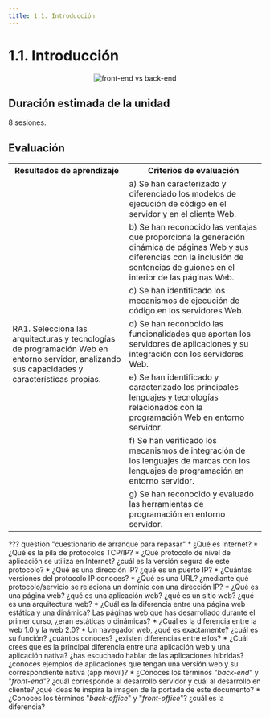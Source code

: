 ```yaml
---
title: 1.1. Introducción
---
```


# 1.1. Introducción

<div style="text-align: center;"><img src="../../img/ut01/frontend_backend.png" alt="front-end vs back-end" style="max-width: 40%;" /></div>

## Duración estimada de la unidad

8 sesiones.

## Evaluación

<div class="center-table">
<table>
    <tr>
    <th>Resultados de aprendizaje</th>
    <th>Criterios de evaluación</th>  
    </tr>
    <tr>
    <td rowspan=7>RA1. Selecciona las arquitecturas y tecnologías de programación Web en entorno servidor, analizando sus capacidades y características propias.</td>
    <td>a) Se han caracterizado y diferenciado los modelos de ejecución de código en el servidor y en el cliente Web.</td>  
    </tr>   
    <tr>
    <td>b) Se han reconocido las ventajas que proporciona la generación dinámica de páginas Web y sus diferencias con la inclusión de sentencias de guiones en el interior de las páginas Web.</td>   
    </tr>  
    <td>c) Se han identificado los mecanismos de ejecución de código en los servidores Web.</td>  
    </tr>  
    <td>d) Se han reconocido las funcionalidades que aportan los servidores de aplicaciones y su integración con los servidores Web.</td>  
    </tr>  
    <td>e) Se han identificado y caracterizado los principales lenguajes y tecnologías relacionados con la programación Web en entorno servidor.</td>   
    </tr>  
    <td>f) Se han verificado los mecanismos de integración de los lenguajes de marcas con los lenguajes de programación en entorno servidor.</td>  
    </tr>  
    <td>g) Se han reconocido y evaluado las herramientas de programación en entorno servidor.</td>  
    </tr>  
    </tr>  
</table>
</div>

??? question "cuestionario de arranque para repasar"
    * ¿Qué es Internet?
    * ¿Qué es la pila de protocolos TCP/IP?
    * ¿Qué protocolo de nivel de aplicación se utiliza en Internet? ¿cuál es la versión segura de este protocolo?
    * ¿Qué es una dirección IP? ¿qué es un puerto IP?
    * ¿Cuántas versiones del protocolo IP conoces?
    * ¿Qué es una URL? ¿mediante qué protocolo/servicio se relaciona un dominio con una dirección IP?
    * ¿Qué es una página web? ¿qué es una aplicación web? ¿qué es un sitio web? ¿qué es una arquitectura web?
    * ¿Cuál es la diferencia entre una página web estática y una dinámica? Las páginas web que has desarrollado durante el primer curso, ¿eran estáticas o dinámicas?
    * ¿Cuál es la diferencia entre la web 1.0 y la web 2.0?
    * Un navegador web, ¿qué es exactamente? ¿cuál es su función? ¿cuántos conoces? ¿existen diferencias entre ellos?
    * ¿Cuál crees que es la principal diferencia entre una aplicación web y una aplicación nativa? ¿has escuchado hablar de las aplicaciones híbridas? ¿conoces ejemplos de aplicaciones que tengan una versión web y su correspondiente nativa (app móvil)?
    * ¿Conoces los términos "*back-end*" y "*front-end*"? ¿cuál corresponde al desarrollo servidor y cuál al desarrollo en cliente? ¿qué ideas te inspira la imagen de la portada de este documento?
    * ¿Conoces los términos "*back-office*" y "*front-office*"? ¿cuál es la diferencia?

